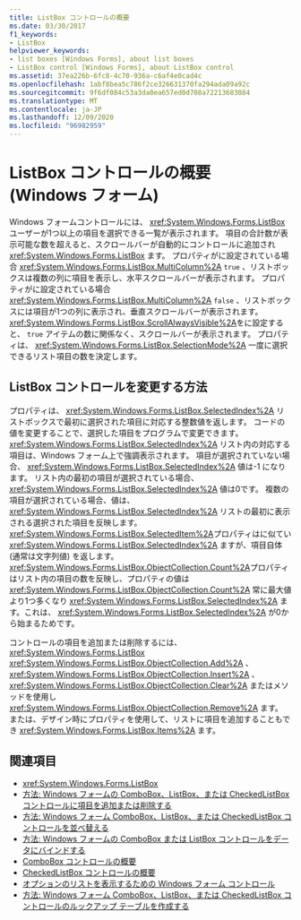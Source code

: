 ```yaml
---
title: ListBox コントロールの概要
ms.date: 03/30/2017
f1_keywords:
- ListBox
helpviewer_keywords:
- list boxes [Windows Forms], about list boxes
- ListBox control [Windows Forms], about ListBox control
ms.assetid: 37ea226b-6fc8-4c70-936a-c6af4e0cad4c
ms.openlocfilehash: 1abf8bea5c786f2ce326631370fa294ada09a92c
ms.sourcegitcommit: 9f6df084c53a3da0ea657ed0d708a72213683084
ms.translationtype: MT
ms.contentlocale: ja-JP
ms.lasthandoff: 12/09/2020
ms.locfileid: "96982959"
---
```

# <a name="listbox-control-overview-windows-forms"></a>ListBox コントロールの概要 (Windows フォーム)
Windows フォームコントロールには、 <xref:System.Windows.Forms.ListBox> ユーザーが1つ以上の項目を選択できる一覧が表示されます。 項目の合計数が表示可能な数を超えると、スクロールバーが自動的にコントロールに追加され <xref:System.Windows.Forms.ListBox> ます。 プロパティがに設定されている場合 <xref:System.Windows.Forms.ListBox.MultiColumn%2A> `true` 、リストボックスは複数の列に項目を表示し、水平スクロールバーが表示されます。 プロパティがに設定されている場合 <xref:System.Windows.Forms.ListBox.MultiColumn%2A> `false` 、リストボックスには項目が1つの列に表示され、垂直スクロールバーが表示されます。 <xref:System.Windows.Forms.ListBox.ScrollAlwaysVisible%2A>をに設定すると、 `true` アイテムの数に関係なく、スクロールバーが表示されます。 プロパティは、 <xref:System.Windows.Forms.ListBox.SelectionMode%2A> 一度に選択できるリスト項目の数を決定します。  
  
## <a name="ways-to-change-the-listbox-control"></a>ListBox コントロールを変更する方法  
 プロパティは、 <xref:System.Windows.Forms.ListBox.SelectedIndex%2A> リストボックスで最初に選択された項目に対応する整数値を返します。 コードの値を変更することで、選択した項目をプログラムで変更できます。 <xref:System.Windows.Forms.ListBox.SelectedIndex%2A> リスト内の対応する項目は、Windows フォーム上で強調表示されます。 項目が選択されていない場合、 <xref:System.Windows.Forms.ListBox.SelectedIndex%2A> 値は-1 になります。 リスト内の最初の項目が選択されている場合、 <xref:System.Windows.Forms.ListBox.SelectedIndex%2A> 値は0です。 複数の項目が選択されている場合、値は、 <xref:System.Windows.Forms.ListBox.SelectedIndex%2A> リストの最初に表示される選択された項目を反映します。 <xref:System.Windows.Forms.ListBox.SelectedItem%2A>プロパティはに似てい <xref:System.Windows.Forms.ListBox.SelectedIndex%2A> ますが、項目自体 (通常は文字列値) を返します。 <xref:System.Windows.Forms.ListBox.ObjectCollection.Count%2A>プロパティはリスト内の項目の数を反映し、プロパティの値は <xref:System.Windows.Forms.ListBox.ObjectCollection.Count%2A> 常に最大値より1つ多くなり <xref:System.Windows.Forms.ListBox.SelectedIndex%2A> ます。これは、 <xref:System.Windows.Forms.ListBox.SelectedIndex%2A> が0から始まるためです。  
  
 コントロールの項目を追加または削除するには、 <xref:System.Windows.Forms.ListBox> <xref:System.Windows.Forms.ListBox.ObjectCollection.Add%2A> 、 <xref:System.Windows.Forms.ListBox.ObjectCollection.Insert%2A> 、 <xref:System.Windows.Forms.ListBox.ObjectCollection.Clear%2A> またはメソッドを使用し <xref:System.Windows.Forms.ListBox.ObjectCollection.Remove%2A> ます。 または、デザイン時にプロパティを使用して、リストに項目を追加することもでき <xref:System.Windows.Forms.ListBox.Items%2A> ます。  
  
## <a name="see-also"></a>関連項目

- <xref:System.Windows.Forms.ListBox>
- [方法: Windows フォームの ComboBox、ListBox、または CheckedListBox コントロールに項目を追加または削除する](add-and-remove-items-from-a-wf-combobox.md)
- [方法: Windows フォーム ComboBox、ListBox、または CheckedListBox コントロールを並べ替える](sort-the-contents-of-a-wf-combobox-listbox-or-checkedlistbox-control.md)
- [方法: Windows フォームの ComboBox または ListBox コントロールをデータにバインドする](how-to-bind-a-windows-forms-combobox-or-listbox-control-to-data.md)
- [ComboBox コントロールの概要](combobox-control-overview-windows-forms.md)
- [CheckedListBox コントロールの概要](checkedlistbox-control-overview-windows-forms.md)
- [オプションのリストを表示するための Windows フォーム コントロール](windows-forms-controls-used-to-list-options.md)
- [方法: Windows フォーム ComboBox、ListBox、または CheckedListBox コントロールのルックアップ テーブルを作成する](create-a-lookup-table-for-a-wf-combobox-listbox.md)
